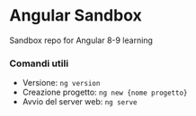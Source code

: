 # Angular Sandbox
Sandbox repo for Angular 8-9 learning


### Comandi utili

- Versione: `ng version`
- Creazione progetto: `ng new {nome progetto}`
- Avvio del server web: `ng serve`